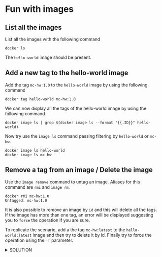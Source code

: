 # Fun with images

## List all the images

List all the images with the following command

```
docker ls
```

The `hello-world` image should be present.


## Add a new tag to the hello-world image

Add the tag `mc-hw:1.0` to the `hello-world` image by using the following command

```
docker tag hello-world mc-hw:1.0
```

We can now display all the tags of the hello-world image by using the following command

```
docker image ls | grep $(docker image ls --format "{{.ID}}" hello-world)
```

Now try use the `image ls` command passing filtering by `hello-world` or `mc-hw`.

```
docker image ls hello-world
docker image ls mc-hw
```

## Remove a tag from an image / Delete the image

Use the `image remove` command to untag an image.
Aliases for this command are `rmi` and `image rm`.

```
docker rmi mc-hw:1.0
Untagged: mc-hw:1.0
```

It is also possible to remove an image by `id` and this will delete all the tags.
If the image has more than one tag, an error will be displayed suggesting you to `force` the operation if you are sure.

To replicate the scenario, add a the tag `mc-hw:latest` to the `hello-world:latest` image and then try to delete it by id.
Finally try to force the operation using the `-f` parameter.

<details><summary>SOLUTION</summary>
<p>

```
docker tag hello-world:latest mc-hw:latest
IMAGE_ID=$(docker image ls --format "{{.ID}}" hello-world:latest)
docker rmi ${IMAGE_ID}
docker rmi -f ${IMAGE_ID}
```
As final result all the tags should be removed and the image deleted.

```
Untagged: hello-world:latest
Untagged: hello-world@sha256:c3b4ada4687bbaa170745b3e4dd8ac3f194ca95b2d0518b417fb47e5879d9b5f
Untagged: mc-hw:latest
Deleted: sha256:fce289e99eb9bca977dae136fbe2a82b6b7d4c372474c9235adc1741675f587e
```
</p>
</details>
